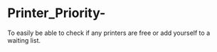 # Printer_Priority-
To easily be able to check if any printers are free or add yourself to a waiting list.
